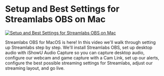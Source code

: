 # Setup and Best Settings for Streamlabs OBS on Mac


[![Setup and Best Settings for Streamlabs OBS on Mac](https://img.youtube.com/vi/MMGg3g_72zI/0.jpg)](https://www.youtube.com/watch?v=MMGg3g_72zI "Setup and Best Settings for Streamlabs OBS on Mac")

Streamlabs OBS for MacOS is here!  In this video we'll walk through setting up Streamlabs step by step.  We'll install Streamlabs OBS, set up desktop audio with iShowU Audio Capture so you can capture desktop audio, configure our webcam and game capture with a Cam Link, set up our alerts, configure the best possible streaming settings for Streamlabs, adjust our streaming layout, and go live.
